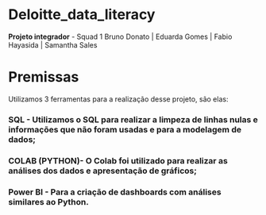 # Deloitte_data_literacy
 **Projeto integrador** - Squad 1
 Bruno Donato | Eduarda Gomes | Fabio Hayasida | Samantha Sales

# Premissas
 Utilizamos 3 ferramentas para a realização desse projeto, são elas:
 
 ### SQL - Utilizamos o SQL para realizar a limpeza de linhas nulas e informações que não foram usadas e para a modelagem de dados;
 ### COLAB (PYTHON)- O Colab foi utilizado para realizar as análises dos dados e apresentação de gráficos;
 ### Power BI - Para a criação de dashboards com análises similares ao Python.




